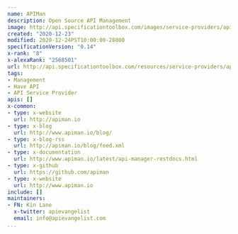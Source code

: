 ```yaml
---
name: APIMan
description: Open Source API Management
image: http://api.specificationtoolbox.com/images/service-providers/apiman.jpg
created: "2020-12-23"
modified: 2020-12-24PST10:00:00-28800
specificationVersion: "0.14"
x-rank: "8"
x-alexaRank: "2568501"
url: http://api.specificationtoolbox.com/resources/service-providers/apiman/
tags:
- Management
- Have API
- API Service Provider
apis: []
x-common:
- type: x-website
  url: http://apiman.io
- type: x-blog
  url: http://www.apiman.io/blog/
- type: x-blog-rss
  url: http://apiman.io/blog/feed.xml
- type: x-documentation
  url: http://www.apiman.io/latest/api-manager-restdocs.html
- type: x-github
  url: https://github.com/apiman
- type: x-website
  url: http://www.apiman.io
include: []
maintainers:
- FN: Kin Lane
  x-twitter: apievangelist
  email: info@apievangelist.com
...
```

